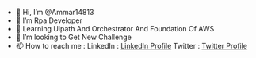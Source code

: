 - 👋  Hi, I’m @Ammar14813
- 👀 I’m Rpa Developer
- 🌱 Learning Uipath And Orchestrator And Foundation Of AWS
- 💞️ I’m looking to Get New Challenge 
- 📫 How to reach me :
          LinkedIn : [LinkedIn Profile](https://www.linkedin.com/in/ammar-abdelrazek-98534216b/)
          Twitter : [Twitter Profile](https://twitter.com/Ammar14813)
  
